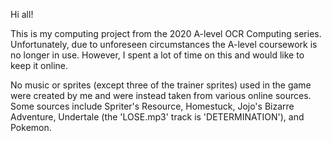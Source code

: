 Hi all!

This is my computing project from the 2020 A-level OCR Computing series. Unfortunately, due to unforeseen circumstances the A-level coursework is no longer in use. However, I spent a lot of time on this and would like to keep it online.

No music or sprites (except three of the trainer sprites) used in the game were created by me and were instead taken from various online sources. Some sources include Spriter's Resource, Homestuck, Jojo's Bizarre Adventure, Undertale (the 'LOSE.mp3' track is 'DETERMINATION'), and Pokemon.
